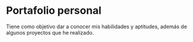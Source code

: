# Portafolio personal

Tiene como objetivo dar a conocer mis habilidades y aptitudes, además de algunos proyectos que he realizado.